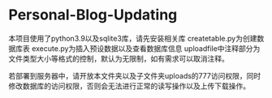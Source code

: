 # Personal-Blog-Updating
本项目使用了python3.9以及sqlite3库，请先安装相关库
createtable.py为创建数据库表
execute.py为插入预设数据以及查看数据库信息
uploadfile中注释部分为文件类型大小等格式的控制，默认为无限制，如有需求可以取消注释。

若部署到服务器中，请开放本文件夹以及子文件夹uploads的777访问权限，同时修改数据库的访问权限，否则会无法进行正常的读写操作以及上传下载操作。
